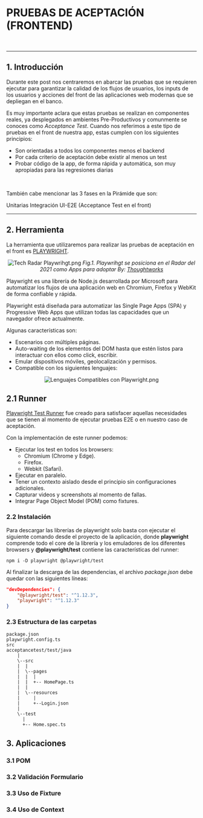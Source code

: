 <br/>

# PRUEBAS DE ACEPTACIÓN (FRONTEND)

<br/>

_____

## 1. Introducción
Durante este post nos centraremos en abarcar las pruebas que se requieren ejecutar para garantizar la calidad de los flujos de usuarios, los inputs de los usuarios y acciones del front de las aplicaciones web modernas que se depliegan en el banco.

Es muy importante aclara que estas pruebas se realizan en componentes reales, ya desplegados en ambientes Pre-Productivos y comunmente se conoces como _Acceptance Test_. Cuando nos referimos a este tipo de pruebas en el front de nuestra app, estas cumplen con los siguientes principios:
- Son orientadas a todos los componentes menos el backend
- Por cada criterio de aceptación debe existir al menos un test
- Probar código de la app, de forma rápida y automática, son muy apropiadas para las regresiones diarias

<br/>

También cabe mencionar las 3 fases en la Pirámide que son:

Unitarias
Integración
UI-E2E (Acceptance Test en el front)

_____

## 2. Herramienta
La herramienta que utilizaremos para realizar las pruebas de aceptación en el front es [PLAYWRIGHT](https://github.com/microsoft/playwright).

<center>

![Tech Radar Playwrihgt.png](/.attachments/Tech%20Radar%20Playwrihgt-df78f341-afb8-4e14-b5c5-a49f0e20b219.png)
_Fig.1. Playwrihgt se posiciona en el Radar del 2021 como Apps para adoptar By: [Thoughtworks](https://www.thoughtworks.com/radar/tools/playwright)_


</center>

Playwright es una librería de Node.js desarrollada por Microsoft para automatizar los flujos de una aplicación web en Chromium, Firefox y WebKit de forma confiable y rápida.

Playwright está diseñada para automatizar las Single Page Apps (SPA) y Progressive Web Apps que utilizan todas las capacidades que un navegador ofrece actualmente.

Algunas características son:
- Escenarios con múltiples páginas.
- Auto-waiting de los elementos del DOM hasta que estén listos para interactuar con ellos como click, escribir.
- Emular dispositivos móviles, geolocalización y permisos.
- Compatible con los siguientes lenguajes:
    
<center>

![Lenguajes Compatibles con Playwright.png](/.attachments/Lenguajes%20Compatibles%20con%20Playwright-90e6a725-685b-41c9-a003-51294c154cb7.png)

</center>


## 2.1 Runner
[Playwright Test Runner](https://github.com/microsoft/playwright-test) fue creado para satisfacer aquellas necesidades que se tienen al momento de ejecutar pruebas E2E o en nuestro caso de aceptación.

Con la implementación de este runner podemos:
 - Ejecutar los test en todos los browsers:
    - Chromium (Chrome y Edge).
    - Firefox.
    - Webkit (Safari).
- Ejecutar en paralelo.
- Tener un contexto aislado desde el principio sin configuraciones adicionales.
- Capturar videos y screenshots al momento de fallas.
- Integrar Page Object Model (POM) como fixtures.

### 2.2 Instalación
Para descargar las librerías de playwright solo basta con ejecutar el siguiente comando desde el proyecto de la aplicación, donde **playwright** comprende todo el core de la librería y los emuladores de los diferentes browsers y **@playwright/test** contiene las características del runner:
``` npm
npm i -D playwright @playwright/test
```
Al finalizar la descarga de las dependencias, el archivo _package.json_ debe quedar con las siguientes líneas: 

``` json
"devDependencies": {
    "@playwright/test": "^1.12.3",
    "playwright": "^1.12.3"
}
```
### 2.3 Estructura de las carpetas
```node
package.json
playwright.config.ts
src
acceptancetest/test/java
    |
    \--src
    |  |
    |  \--pages
    |  |  |
    |  |  +-- HomePage.ts
    |  |  
    |  \--resources
    |     |
    |     +--Login.json
    |
    \--test
      |
      +-- Home.spec.ts
```

## 3. Aplicaciones
### 3.1 POM

### 3.2 Validación Formulario

### 3.3 Uso de Fixture

### 3.4 Uso de Context

